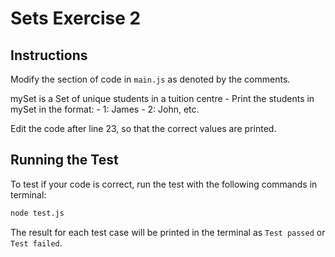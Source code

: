 # Sets Exercise 2
## Instructions
Modify the section of code in ```main.js``` as denoted by the comments.

mySet is a Set of unique students in a tuition centre
    - Print the students in mySet in the format:
    - 1: James
    - 2: John, etc.

Edit the code after line 23, so that the correct values are printed. 
## Running the Test
To test if your code is correct, run the test with the following commands in terminal:
```bash
node test.js
```

The result for each test case will be printed in the terminal as ```Test passed``` or ```Test failed```.


